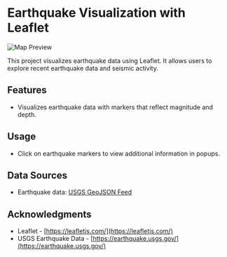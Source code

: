 # Earthquake Visualization with Leaflet

![Map Preview](Leaflet-Part-1/Starter_Code/Images/finished.png)

This project visualizes earthquake data using Leaflet. It allows users to explore recent earthquake data and seismic activity.

## Features
- Visualizes earthquake data with markers that reflect magnitude and depth.


## Usage
- Click on earthquake markers to view additional information in popups.

## Data Sources
- Earthquake data: [USGS GeoJSON Feed](https://earthquake.usgs.gov/earthquakes/feed/v1.0/geojson.php)

## Acknowledgments
- Leaflet - [https://leafletjs.com/](https://leafletjs.com/)
- USGS Earthquake Data - [https://earthquake.usgs.gov/](https://earthquake.usgs.gov/)

